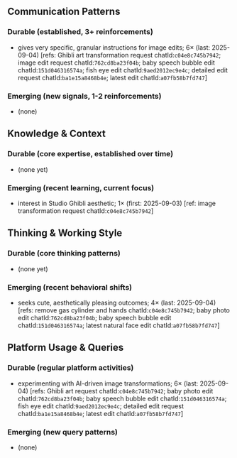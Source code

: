 ## Communication Patterns
### Durable (established, 3+ reinforcements)
- gives very specific, granular instructions for image edits; 6× (last: 2025-09-04) [refs: Ghibli art transformation request chatId:`c04e8c745b7942`; image edit request chatId:`762cd8ba23f04b`; baby speech bubble edit chatId:`151d046316574a`; fish eye edit chatId:`9aed2012ec9e4c`; detailed edit request chatId:`ba1e15a8468b4e`; latest edit chatId:`a07fb58b7fd747`]

### Emerging (new signals, 1-2 reinforcements)
- (none)

## Knowledge & Context
### Durable (core expertise, established over time)
- (none yet)

### Emerging (recent learning, current focus)
- interest in Studio Ghibli aesthetic; 1× (first: 2025-09-03) [ref: image transformation request chatId:`c04e8c745b7942`]

## Thinking & Working Style
### Durable (core thinking patterns)
- (none yet)

### Emerging (recent behavioral shifts)
- seeks cute, aesthetically pleasing outcomes; 4× (last: 2025-09-04) [refs: remove gas cylinder and hands chatId:`c04e8c745b7942`; baby photo edit chatId:`762cd8ba23f04b`; baby speech bubble edit chatId:`151d046316574a`; latest natural face edit chatId:`a07fb58b7fd747`]

## Platform Usage & Queries
### Durable (regular platform activities)
- experimenting with AI-driven image transformations; 6× (last: 2025-09-04) [refs: Ghibli art request chatId:`c04e8c745b7942`; baby photo edit chatId:`762cd8ba23f04b`; baby speech bubble edit chatId:`151d046316574a`; fish eye edit chatId:`9aed2012ec9e4c`; detailed edit request chatId:`ba1e15a8468b4e`; latest edit chatId:`a07fb58b7fd747`]

### Emerging (new query patterns)
- (none)